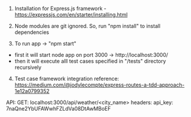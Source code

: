 
1. Installation for Express.js framework - https://expressjs.com/en/starter/installing.html

2. Node modules are git ignored. So, run "npm install" to install dependencies

3. To run app -> "npm start"
- first it will start node app on port 3000 -> http://localhost:3000/
- then it will execute alll test cases specified in "/tests" directory recursively

4. Test case framework integration reference: https://medium.com/@jodylecompte/express-routes-a-tdd-approach-1e12a0799352

API:
GET: localhost:3000/api/weather/<city_name>
headers: api_key: 7naQne2YbUFAWwhFZLdVa08DtAwMBoEF